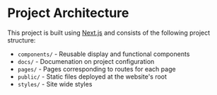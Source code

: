 # Project Architecture

This project is built using [Next.js](https://nextjs.org) and consists of the
following project structure:

- `components/` - Reusable display and functional components
- `docs/` - Documenation on project configuration
- `pages/` - Pages corresponding to routes for each page
- `public/` - Static files deployed at the website's root
- `styles/` - Site wide styles
